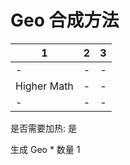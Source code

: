 # Geo 合成方法

|1|2|3|
|----|-----|-----|
|-|-|-|
|Higher Math|-|-|
|-|-|-|

是否需要加热: 是

生成 Geo \* 数量 1
<br/> <br/> <br/> 


